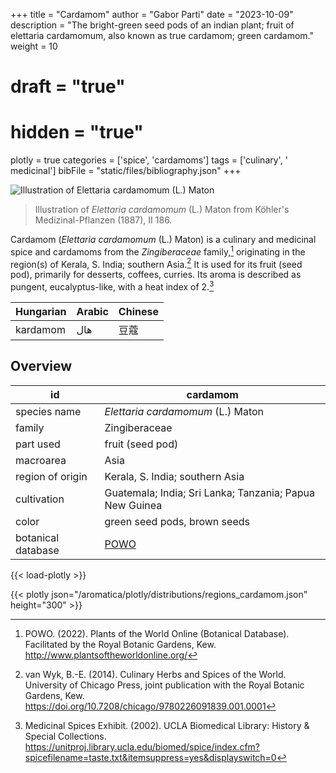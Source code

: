 +++
title = "Cardamom"
author = "Gabor Parti"
date = "2023-10-09"
description = "The bright-green seed pods of an indian plant; fruit of elettaria cardamomum, also known as true cardamom; green cardamom."
weight = 10
# draft = "true"
# hidden = "true"
plotly = true
categories = ['spice', 'cardamoms']
tags = ['culinary', ' medicinal']
bibFile = "static/files/bibliography.json"
+++

![Illustration of *Elettaria cardamomum* (L.) Maton](/images/illustrations/cardamom.png?width=25vw "Illustration of *Elettaria cardamomum* (L.) Maton from Köhler's Medizinal-Pflanzen (1887), II 186.")

>Illustration of *Elettaria cardamomum* (L.) Maton from Köhler's Medizinal-Pflanzen (1887), II 186.

Cardamom (*Elettaria cardamomum* (L.) Maton) is a culinary and medicinal spice and cardamoms from the *Zingiberaceae* family,[^powo] originating in the region(s) of Kerala, S. India; southern Asia.[^van_wyk_culinary_2014] It is used for its fruit (seed pod), primarily for desserts, coffees, curries. Its aroma is described as pungent, eucalyptus-like, with a heat index of 2.[^ucla_medicinal_2002]

|Hungarian|Arabic|Chinese|
|---------|------|-------|
| kardamom|  هال |   豆蔻  |

## Overview

|        id        |                        cardamom                       |
|------------------|-------------------------------------------------------|
|   species name   |           *Elettaria cardamomum* (L.) Maton           |
|      family      |                     Zingiberaceae                     |
|     part used    |                    fruit (seed pod)                   |
|     macroarea    |                          Asia                         |
| region of origin |            Kerala, S. India; southern Asia            |
|    cultivation   |Guatemala; India; Sri Lanka; Tanzania; Papua New Guinea|
|       color      |              green seed pods, brown seeds             |
|botanical database|  [POWO](https://powo.science.kew.org/taxon/796556-1)  |

{{< load-plotly >}}

{{< plotly json="/aromatica/plotly/distributions/regions_cardamom.json" height="300" >}}

[^powo]: POWO. (2022). Plants of the World Online (Botanical Database). Facilitated by the Royal Botanic Gardens, Kew. http://www.plantsoftheworldonline.org/
[^van_wyk_culinary_2014]: van Wyk, B.-E. (2014). Culinary Herbs and Spices of the World. University of Chicago Press, joint publication with the Royal Botanic Gardens, Kew. https://doi.org/10.7208/chicago/9780226091839.001.0001
[^ucla_medicinal_2002]: Medicinal Spices Exhibit. (2002). UCLA Biomedical Library: History & Special Collections. https://unitproj.library.ucla.edu/biomed/spice/index.cfm?spicefilename=taste.txt&itemsuppress=yes&displayswitch=0

